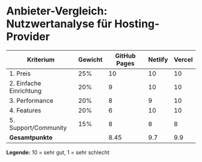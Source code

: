 # Anbieter-Vergleich: Nutzwertanalyse für Hosting-Provider

| Kriterium                | Gewicht | GitHub Pages | Netlify | Vercel |
|--------------------------|---------|--------------|---------|--------|
| 1. Preis                 |   25%   |    10        |   10    |   10   |
| 2. Einfache Einrichtung  |   20%   |     9        |   10    |   10   |
| 3. Performance           |   20%   |     8        |    9    |   10   |
| 4. Features              |   20%   |     6        |   10    |   10   |
| 5. Support/Community     |   15%   |     8        |    8    |    8   |
| **Gesamtpunkte**         |         | 8.45         | 9.7     | 9.9    |

**Legende:** 10 = sehr gut, 1 = sehr schlecht
